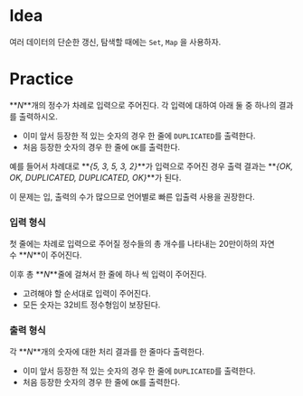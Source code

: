 # Idea

여러 데이터의 단순한 갱신, 탐색할 때에는 `Set`, `Map` 을 사용하자.

# Practice

**_N_**개의 정수가 차례로 입력으로 주어진다. 각 입력에 대하여 아래 둘 중 하나의 결과를 출력하시오.

- 이미 앞서 등장한 적 있는 숫자의 경우 한 줄에 `DUPLICATED`를 출력한다.
- 처음 등장한 숫자의 경우 한 줄에 `OK`를 출력한다.

예를 들어서 차례대로 **_{5, 3, 5, 3, 2}_**가 입력으로 주어진 경우 출력 결과는 **_{OK, OK, DUPLICATED, DUPLICATED, OK}_**가 된다.

이 문제는 입, 출력의 수가 많으므로 언어별로 빠른 입출력 사용을 권장한다.

### **입력 형식**

첫 줄에는 차례로 입력으로 주어질 정수들의 총 개수를 나타내는 20만이하의 자연수 **_N_**이 주어진다.

이후 총 **_N_**줄에 걸쳐서 한 줄에 하나 씩 입력이 주어진다.

- 고려해야 할 순서대로 입력이 주어진다.
- 모든 숫자는 32비트 정수형임이 보장된다.

### **출력 형식**

각 **_N_**개의 숫자에 대한 처리 결과를 한 줄마다 출력한다.

- 이미 앞서 등장한 적 있는 숫자의 경우 한 줄에 `DUPLICATED`를 출력한다.
- 처음 등장한 숫자의 경우 한 줄에 `OK`를 출력한다.
